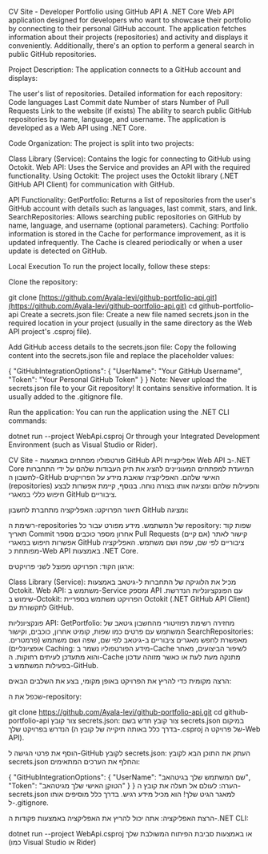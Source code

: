 CV Site - Developer Portfolio using GitHub API
A .NET Core Web API application designed for developers who want to showcase their portfolio by connecting to their personal GitHub account. The application fetches information about their projects (repositories) and activity and displays it conveniently. Additionally, there's an option to perform a general search in public GitHub repositories.

Project Description:
The application connects to a GitHub account and displays:

The user's list of repositories.
Detailed information for each repository:
Code languages
Last Commit date
Number of stars
Number of Pull Requests
Link to the website (if exists)
The ability to search public GitHub repositories by name, language, and username.
The application is developed as a Web API using .NET Core.

Code Organization:
The project is split into two projects:

Class Library (Service): Contains the logic for connecting to GitHub using Octokit.
Web API: Uses the Service and provides an API with the required functionality.
Using Octokit:
The project uses the Octokit library (.NET GitHub API Client) for communication with GitHub.

API Functionality:
GetPortfolio: Returns a list of repositories from the user's GitHub account with details such as languages, last commit, stars, and link.
SearchRepositories: Allows searching public repositories on GitHub by name, language, and username (optional parameters).
Caching:
Portfolio information is stored in the Cache for performance improvement, as it is updated infrequently. The Cache is cleared periodically or when a user update is detected on GitHub.

Local Execution
To run the project locally, follow these steps:

Clone the repository:

git clone [https://github.com/Ayala-levi/github-portfolio-api.git](https://github.com/Ayala-levi/github-portfolio-api.git)
cd github-portfolio-api
Create a secrets.json file: Create a new file named secrets.json in the required location in your project (usually in the same directory as the Web API project's .csproj file).

Add GitHub access details to the secrets.json file: Copy the following content into the secrets.json file and replace the placeholder values:

{
  "GitHubIntegrationOptions": {
    "UserName": "Your GitHub Username",
    "Token": "Your Personal GitHub Token"
  }
}
Note: Never upload the secrets.json file to your Git repository! It contains sensitive information. It is usually added to the .gitignore file.

Run the application: You can run the application using the .NET CLI commands:

dotnet run --project WebApi.csproj
Or through your Integrated Development Environment (such as Visual Studio or Rider).

CV Site - פורטפוליו מפתחים באמצעות GitHub API
אפליקציית Web API ב-.NET Core המיועדת למפתחים המעוניינים להציג את תיק העבודות שלהם על ידי התחברות לחשבון ה-GitHub האישי שלהם. האפליקציה שואבת מידע על הפרויקטים (repositories) והפעילות שלהם ומציגה אותו בצורה נוחה. בנוסף, קיימת אפשרות לבצע חיפוש כללי במאגרי GitHub ציבוריים.

תיאור הפרויקט:
האפליקציה מתחברת לחשבון GitHub ומציגה:

רשימת ה-repositories של המשתמש.
מידע מפורט עבור כל repository:
שפות קוד
תאריך Commit אחרון
מספר כוכבים
מספר Pull Requests
קישור לאתר (אם קיים)
אפשרות חיפוש במאגרי GitHub ציבוריים לפי שם, שפה ושם משתמש.
האפליקציה מפותחת כ-Web API באמצעות .NET Core.

ארגון הקוד:
הפרויקט מפוצל לשני פרויקטים:

Class Library (Service): מכיל את הלוגיקה של התחברות ל-גיטאב באמצעות Octokit.
Web API: משתמש ב-Service ומספק API עם הפונקציונליות הנדרשת.
שימוש ב-Octokit:
הפרויקט משתמש בספריית Octokit (.NET GitHub API Client) לתקשורת עם GitHub.

פונקציונליות API:
GetPortfolio: מחזירה רשימת רפוזיטורי מהחשבון גיטאב של המשתמש עם פרטים כמו שפות, קומיט אחרון, כוכבים, וקישור
SearchRepositories: .מאפשרת לחפש מאגרים ציבוריים ב-גיטאב לפי שם, שפה ושם משתמש (פרמטרים אופציונליים)
Caching:
מידע הפורטפוליו נשמר ב-Cache לשיפור הביצועים, מאחר והוא מתעדכן לעיתים רחוקות. ה-Cache מתנקה מעת לעת או כאשר מזוהה עדכון בפעילות המשתמש ב-GitHub.

הרצה מקומית
כדי להריץ את הפרויקט באופן מקומי, בצע את השלבים הבאים:

שכפל את ה-repository:

git clone https://github.com/Ayala-levi/github-portfolio-api.git
cd github-portfolio-api
צור קובץ secrets.json: צור קובץ חדש בשם secrets.json במיקום הנדרש בפרויקט שלך (בדרך כלל באותה תיקייה של קובץ ה-.csproj של פרויקט ה-Web API).

הוסף את פרטי הגישה ל-GitHub לקובץ secrets.json: העתק את התוכן הבא לקובץ secrets.json והחלף את הערכים המתאימים:

{
  "GitHubIntegrationOptions": {
    "UserName": "שם המשתמש שלך בגיטהאב",
    "Token": "הטוקן האישי שלך מגיטהאב"
  }
}
הערה: לעולם אל תעלה את קובץ ה-secrets.json למאגר הגיט שלך! הוא מכיל מידע רגיש. בדרך כלל מוסיפים אותו ל-.gitignore.

הרצת האפליקציה: אתה יכול להריץ את האפליקציה באמצעות פקודות ה-.NET CLI:

dotnet run --project WebApi.csproj
או באמצעות סביבת הפיתוח המשולבת שלך (כמו Visual Studio או Rider)
